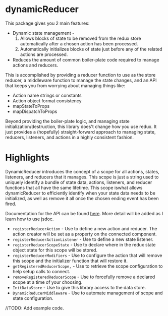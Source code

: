 dynamicReducer
==============
This package gives you 2 main features:
* Dynamic state management - 
  1. Allows blocks of state to be removed from the redux store automatically after a chosen action has been processed.
  2. Automatically initializes blocks of state just before any of the related actions are processed.
* Reduces the amount of common boiler-plate code required to manage actions and reducers.

This is accomplished by providing a reducer function to use as the store reducer, a middleware function to manage the state changes, and an API that keeps you from worrying about managing things like:
* Action name strings or constants
* Action object format consistency
* mapStateToProps
* mapDispatchToProps

Beyond providing the boiler-plate logic, and managing state initialization/destruction, this library does't change how you use redux. It just provides a (hopefully) straight-forward approach to managing state, reducers, listeners, and actions in a highly consistent fashion.

Highlights
==========
DynamicReducer introduces the concept of a scope for all actions, states, listeners, and reducers that it manages. This scope is just a string used to uniquely identify a bundle of state data, actions, listeners, and reducer functions that all have the same lifetime. This scope iswhat allows dynamicReducer to efficiently identify when your state data needs to be initialized, as well as remove it all once the chosen ending event has been fired.

Documentation for the API can be found [here](https://rdking.github.io/dynamicReducer). More detail will be added as I learn how to use jsdoc.

* ```registerReducerAction``` - Use to define a new action and reducer. The action creator will be set as a property on the connected component.
* ```registerReducerActionListener``` - Use to define a new state listener.
* ```registerReducerScopeState``` - Use to declare where in the redux state object state for this scope will be stored.
* ```registerReducerModifiers``` - Use to configure the action that will remove this scope and the initializer function that will restore it.
* ```getRegisteredReducerScope,``` - Use to retrieve the scope configuration to help setup calls to connect.
* ```removeRegisteredReducerScope``` - Use to forcefully remove a declared scope at a time of your choosing.
* ```InitDataStore``` - Use to give this library access to the data store.
* ```DynamicReducerMiddleware``` - Use to automate management of scope and state configuration.

//TODO: Add example code.
